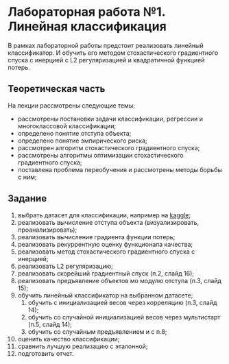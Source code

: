 # Лабораторная работа №1. Линейная классификация

В рамках лабораторной работы предстоит реализовать линейный классификатор. И обучить его методом стохастического градиентного спуска с инерцией с L2 регуляризацией и квадратичной функцией потерь.

## Теоретическая часть

На лекции рассмотрены следующие темы:
- рассмотрены постановки задачи классификации, регрессии и многоклассовой классификации;
- определено понятие отступа объекта;
- определено понятие эмпирического риска;
- рассмотрен алгоритм стохастического градиентного спуска;
- рассмотрены алгоритмы оптимизации стохастического градиентного спуска;
- поставлена проблема переобучения и рассмотрены методы борьбы с ним;


## Задание

1. выбрать датасет для классификации, например на [kaggle](https://www.kaggle.com/datasets?&tags=13304-Clustering);
2. реализовать вычисление отступа объекта (визуализировать, проанализировать);
3. реализовать вычисление градиента функции потерь;
4. реализовать рекуррентную оценку функционала качества;
5. реализовать метод стохастического градиентного спуска с инерцией;
6. реализовать L2 регуляризацию;
7. реализовать скорейший градиентный спуск (п.2, слайд 16);
8. реализовать предъявление объектов мо модулю отступа (п.3, слайд 15);
9. обучить линейный классификатор на выбранном датасете;
   1. обучить с инициализацией весов через корреляцию (п.3, слайд 14);
   2. обучить со случайной инициализацией весов через мультистарт (п.5, слайд 14);
   3. обучить со случайным предъявлением и с п.8;
10. оценить качество классификации;
11. сравнить лучшую реализацию с эталонной;
12. подготовить отчет.


